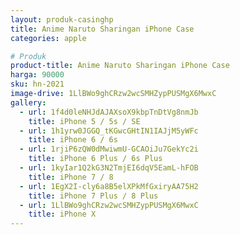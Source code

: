 ```yaml
---
layout: produk-casinghp
title: Anime Naruto Sharingan iPhone Case
categories: apple

# Produk
product-title: Anime Naruto Sharingan iPhone Case
harga: 90000
sku: hn-2021
image-drive: 1LlBWo9ghCRzw2wcSMHZypPUSMgX6MwxC
gallery:
  - url: 1f4d0leNHJdAJAXsoX9kbpTnDtVg8nmJb
    title: iPhone 5 / 5s / SE
  - url: 1h1yrw0JGGQ_tKGwcGHtIN1IAJjM5yWFc
    title: iPhone 6 / 6s
  - url: 1rjiP6zQW0dMwiwmU-GCAOiJu7GekYc2i
    title: iPhone 6 Plus / 6s Plus
  - url: 1kyIar1Q2kG3N2TmjEI6dqV5EamL-hFOB
    title: iPhone 7 / 8
  - url: 1EgX2I-cly6a8B5elXPkMfGxiryAA75H2
    title: iPhone 7 Plus / 8 Plus
  - url: 1LlBWo9ghCRzw2wcSMHZypPUSMgX6MwxC
    title: iPhone X
---
```

